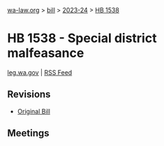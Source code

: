 [wa-law.org](/) > [bill](/bill/) > [2023-24](/bill/2023-24/) > [HB 1538](/bill/2023-24/hb/1538/)

# HB 1538 - Special district malfeasance
[leg.wa.gov](https://app.leg.wa.gov/billsummary?BillNumber=1538&Year=2023&Initiative=false) | [RSS Feed](./rss.xml)

## Revisions
* [Original Bill](1/)

## Meetings